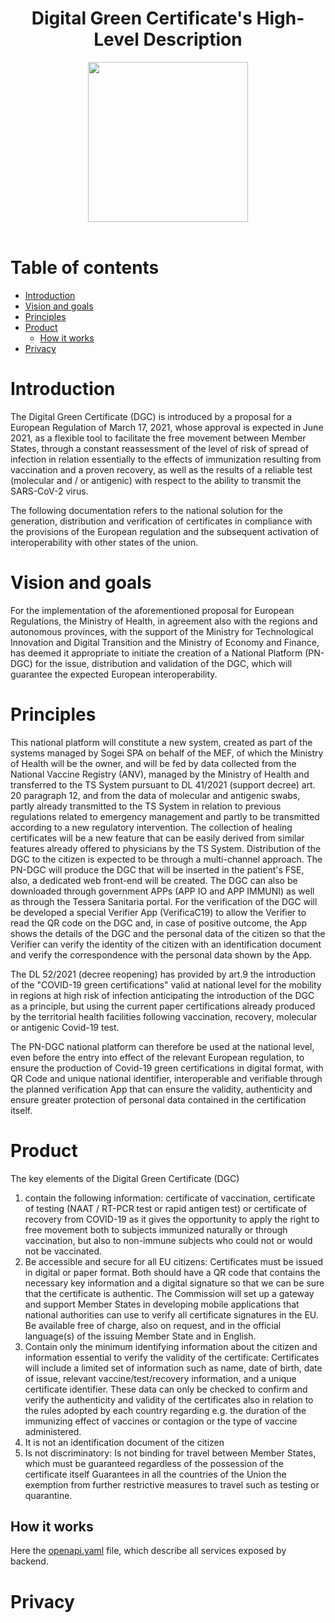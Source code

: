 <h1 align="center">Digital Green Certificate's High-Level Description</h1>

<div align="center">
<img width="256" height="256" src="img/logo-dcg.png">
</div>

<br />

# Table of contents

- [Introduction](#introduction)
- [Vision and goals](#vision-and-goals)
- [Principles](#principles)
- [Product](#product)
  - [How it works](#product--how-it-works)
- [Privacy](#privacy)


# Introduction
The Digital Green Certificate (DGC) is introduced by a proposal for a European Regulation of March 17, 2021, whose approval is expected in June 2021, as a flexible tool to facilitate the free movement between Member States, through a constant reassessment of the level of risk of spread of infection in relation essentially to the effects of immunization resulting from vaccination and a proven recovery, as well as the results of a reliable test (molecular and / or antigenic) with respect to the ability to transmit the SARS-CoV-2 virus.

The following documentation refers to the national solution for the generation, distribution and verification of certificates in compliance with the provisions of the European regulation and the subsequent activation of interoperability with other states of the union.

# Vision and goals
For the implementation of the aforementioned proposal for European Regulations, the Ministry of Health, in agreement also with the regions and autonomous provinces, with the support of the Ministry for Technological Innovation and Digital Transition and the Ministry of Economy and Finance, has deemed it appropriate to initiate the creation of a National Platform (PN-DGC) for the issue, distribution and validation of the DGC, which will guarantee the expected European interoperability.

# Principles
This national platform will constitute a new system, created as part of the systems managed by Sogei SPA on behalf of the MEF, of which the Ministry of Health will be the owner, and will be fed by data collected from the National Vaccine Registry (ANV), managed by the Ministry of Health and transferred to the TS System pursuant to DL 41/2021 (support decree) art. 20 paragraph 12, and from the data of molecular and antigenic swabs, partly already transmitted to the TS System in relation to previous regulations related to emergency management and partly to be transmitted according to a new regulatory intervention. The collection of healing certificates will be a new feature that can be easily derived from similar features already offered to physicians by the TS System.
Distribution of the DGC to the citizen is expected to be through a multi-channel approach. The PN-DGC will produce the DGC that will be inserted in the patient's FSE, also, a dedicated web front-end will  be created. The DGC can also be downloaded through government APPs (APP IO and APP IMMUNI) as well as through the Tessera Sanitaria portal.
For the verification of the DGC will be developed a special Verifier App (VerificaC19) to allow the Verifier to read the QR code on the DGC and, in case of positive outcome, the App shows the details of the DGC and the personal data of the citizen so that the Verifier can verify the identity of the citizen with an identification document and verify the correspondence with the personal data shown by the App.

The DL 52/2021 (decree reopening) has provided by art.9 the introduction of the "COVID-19 green certifications" valid at national level for the mobility in regions at high risk of infection anticipating the introduction of the DGC as a principle, but using the current paper certifications already produced by the territorial health facilities following vaccination, recovery, molecular or antigenic Covid-19 test.

The PN-DGC national platform can therefore be used at the national level, even before the entry into effect of the relevant European regulation, to ensure the production of Covid-19 green certifications in digital format, with QR Code and unique national identifier, interoperable and verifiable through the planned verification App that can ensure the validity, authenticity and ensure greater protection of personal data contained in the certification itself.

# Product
The key elements of the Digital Green Certificate (DGC)
1. contain the following information: certificate of vaccination, certificate of testing (NAAT / RT-PCR test or rapid antigen test) or certificate of recovery from COVID-19 as it gives the opportunity to apply the right to free movement both to subjects immunized naturally or through vaccination, but also to non-immune subjects who could not or would not be vaccinated.
2. Be accessible and secure for all EU citizens:
Certificates must be issued in digital or paper format. Both should have a QR code that contains the necessary key information and a digital signature so that we can be sure that the certificate is authentic.
The Commission will set up a gateway and support Member States in developing mobile applications that national authorities can use to verify all certificate signatures in the EU.
Be available free of charge, also on request, and in the official language(s) of the issuing Member State and in English.
3. Contain only the minimum identifying information about the citizen and information essential to verify the validity of the certificate: Certificates will include a limited set of information such as name, date of birth, date of issue, relevant vaccine/test/recovery information, and a unique certificate identifier.
These data can only be checked to confirm and verify the authenticity and validity of the certificates also in relation to the rules adopted by each country regarding e.g. the duration of the immunizing effect of vaccines or contagion or the type of vaccine administered. 
4. It is not an identification document of the citizen 
5. Is not discriminatory: Is not binding for travel between Member States, which must be guaranteed regardless of the possession of the certificate itself
Guarantees in all the countries of the Union the exemption from further restrictive measures to travel such as testing or quarantine.

## How it works
Here the [openapi.yaml](./openapi.yaml) file, which describe all services exposed by backend.

# Privacy